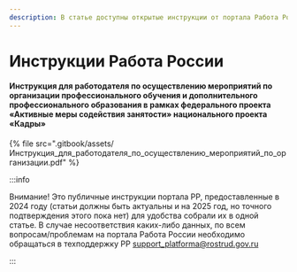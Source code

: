 ```yaml
---
description: В статье доступны открытые инструкции от портала Работа России
---
```


# Инструкции Работа России

#### Инструкция для работодателя по осуществлению мероприятий по организации профессионального обучения и дополнительного профессионального образования в рамках федерального проекта «Активные меры содействия занятости» национального проекта «Кадры»

{% file src=".gitbook/assets/Инструкция_для_работодателя_по_осуществлению_мероприятий_по_организации.pdf" %}

:::info

Внимание! Это публичные инструкции портала РР, предоставленные в 2024 году (статьи должны быть актуальны и на 2025 год, но точного подтверждения этого пока нет) для удобства собрали их в одной статье. В случае несоответствия каких-либо данных,  по всем вопросам/проблемам на портала Работа России необходимо обращаться в техподдержку РР [support\_platforma@rostrud.gov.ru](mailto:support_platforma@rostrud.gov.ru)

:::

